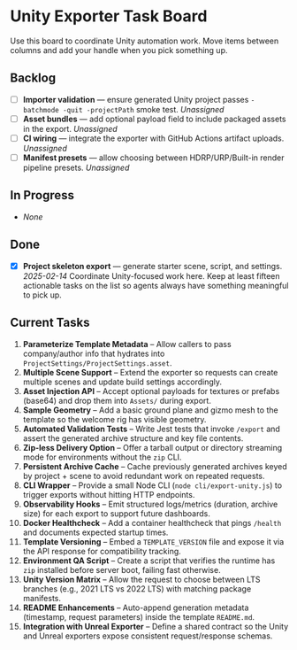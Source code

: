 # Unity Exporter Task Board

Use this board to coordinate Unity automation work. Move items between columns and add your handle when you pick something up.

## Backlog
- [ ] **Importer validation** — ensure generated Unity project passes `-batchmode -quit -projectPath` smoke test. _Unassigned_
- [ ] **Asset bundles** — add optional payload field to include packaged assets in the export. _Unassigned_
- [ ] **CI wiring** — integrate the exporter with GitHub Actions artifact uploads. _Unassigned_
- [ ] **Manifest presets** — allow choosing between HDRP/URP/Built-in render pipeline presets. _Unassigned_

## In Progress
- _None_

## Done
- [x] **Project skeleton export** — generate starter scene, script, and settings. _2025-02-14_
Coordinate Unity-focused work here. Keep at least fifteen actionable tasks on the list so agents always have something meaningful to pick up.

## Current Tasks

1. **Parameterize Template Metadata** – Allow callers to pass company/author info that hydrates into `ProjectSettings/ProjectSettings.asset`.
2. **Multiple Scene Support** – Extend the exporter so requests can create multiple scenes and update build settings accordingly.
3. **Asset Injection API** – Accept optional payloads for textures or prefabs (base64) and drop them into `Assets/` during export.
4. **Sample Geometry** – Add a basic ground plane and gizmo mesh to the template so the welcome rig has visible geometry.
5. **Automated Validation Tests** – Write Jest tests that invoke `/export` and assert the generated archive structure and key file contents.
6. **Zip-less Delivery Option** – Offer a tarball output or directory streaming mode for environments without the `zip` CLI.
7. **Persistent Archive Cache** – Cache previously generated archives keyed by project + scene to avoid redundant work on repeated requests.
8. **CLI Wrapper** – Provide a small Node CLI (`node cli/export-unity.js`) to trigger exports without hitting HTTP endpoints.
9. **Observability Hooks** – Emit structured logs/metrics (duration, archive size) for each export to support future dashboards.
10. **Docker Healthcheck** – Add a container healthcheck that pings `/health` and documents expected startup times.
11. **Template Versioning** – Embed a `TEMPLATE_VERSION` file and expose it via the API response for compatibility tracking.
12. **Environment QA Script** – Create a script that verifies the runtime has `zip` installed before server boot, failing fast otherwise.
13. **Unity Version Matrix** – Allow the request to choose between LTS branches (e.g., 2021 LTS vs 2022 LTS) with matching package manifests.
14. **README Enhancements** – Auto-append generation metadata (timestamp, request parameters) inside the template `README.md`.
15. **Integration with Unreal Exporter** – Define a shared contract so the Unity and Unreal exporters expose consistent request/response schemas.
